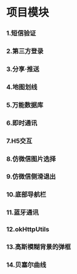 # 项目模块
### 1.短信验证
### 2.第三方登录
### 3.分享·推送
### 4.地图划线
### 5.万能数据库
### 6.即时通讯
### 7.H5交互
### 8.仿微信图片选择
### 9.仿微信侧滑退出
### 10.底部导航栏
### 11.蓝牙通讯
### 12.okHttpUtils
### 13.高斯模糊背景的弹框
### 14.贝塞尔曲线
